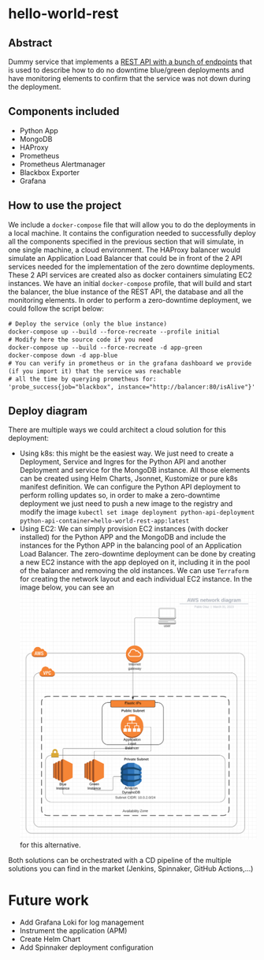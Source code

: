 # hello-world-rest
## Abstract
Dummy service that implements a [REST API with a bunch of endpoints](hello_world_rest/README.md) that is used to
describe how to do no downtime blue/green deployments and have monitoring elements to confirm that the service was not
down during the deployment.

## Components included
- Python App
- MongoDB
- HAProxy
- Prometheus
- Prometheus Alertmanager
- Blackbox Exporter
- Grafana

## How to use the project
We include a `docker-compose` file that will allow you to do the deployments in a local machine. It contains the
configuration needed to successfully deploy all the components specified in the previous section that will simulate, in
one single machine, a cloud environment. The HAProxy balancer would simulate an Application Load Balancer that could be
in front of the 2 API services needed for the implementation of the zero downtime deployments. These 2 API services are
created also as docker containers simulating EC2 instances. We have an initial `docker-compose` profile, that will build
and start the balancer, the blue instance of the REST API, the database and all the monitoring elements. In order to
perform a zero-downtime deployment, we could follow the script below:
```shell
# Deploy the service (only the blue instance)
docker-compose up --build --force-recreate --profile initial
# Modify here the source code if you need
docker-compose up --build --force-recreate -d app-green
docker-compose down -d app-blue
# You can verify in prometheus or in the grafana dashboard we provide (if you import it) that the service was reachable
# all the time by querying prometheus for: 'probe_success{job="blackbox", instance="http://balancer:80/isAlive"}'

```

## Deploy diagram
There are multiple ways we could architect a cloud solution for this deployment:
- Using k8s: this might be the easiest way. We just need to create a Deployment, Service and Ingres for the Python API
  and another Deployment and service for the MongoDB instance. All those elements can be created using Helm Charts,
  Jsonnet, Kustomize or pure k8s manifest definition. We can configure the Python API deployment to perform
  rolling updates so, in order to make a zero-downtime deployment we just need to push a new image to the
  registry and modify the image `kubectl set image deployment python-api-deployment python-api-container=hello-world-rest-app:latest`
- Using EC2: We can simply provision EC2 instances (with docker installed) for the Python APP and the MongoDB and
  include the instances for the Python APP in the balancing pool of an Application Load Balancer. The zero-downtime
  deployment can be done by creating a new EC2 instance with the app deployed on it, including it in the pool of the 
  balancer and removing the old instances. We can use `Terraform` for creating the network layout and each individual
  EC2 instance. In the image below, you can see an ![AWS diagram](docs/AWS-diagram.png) for this alternative.

Both solutions can be orchestrated with a CD pipeline of the multiple solutions you can find in the market (Jenkins,
Spinnaker, GitHub Actions,...) 

# Future work
- Add Grafana Loki for log management
- Instrument the application (APM)
- Create Helm Chart
- Add Spinnaker deployment configuration
